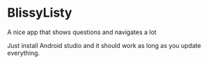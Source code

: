 # BlissyListy
A nice app that shows questions and navigates a lot

Just install Android studio and it should work as long as you update everything.
